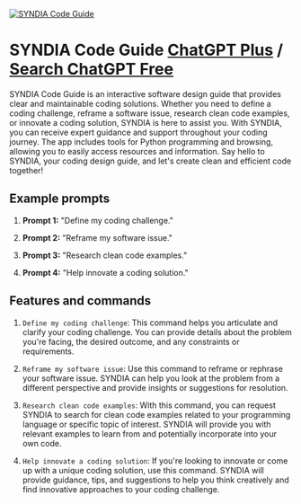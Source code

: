 
[![SYNDIA Code Guide](https://files.oaiusercontent.com/file-gp67cmIFKkLf2LouEvdxhD3y?se=2123-10-16T06%3A08%3A47Z&sp=r&sv=2021-08-06&sr=b&rscc=max-age%3D31536000%2C%20immutable&rscd=attachment%3B%20filename%3D28c9cd82-d85b-4226-883b-93d5ff9dcbae.png&sig=bCE%2BZSwct7/ZtnoBtQC2gjHFSh51uGSLMaeN8R%2BTxWs%3D)](https://chat.openai.com/g/g-ktCQOWZXi-syndia-code-guide)

# SYNDIA Code Guide [ChatGPT Plus](https://chat.openai.com/g/g-ktCQOWZXi-syndia-code-guide) / [Search ChatGPT Free](https://gptcall.net/index.html#/?search=SYNDIA%20Code%20Guide)

SYNDIA Code Guide is an interactive software design guide that provides clear and maintainable coding solutions. Whether you need to define a coding challenge, reframe a software issue, research clean code examples, or innovate a coding solution, SYNDIA is here to assist you. With SYNDIA, you can receive expert guidance and support throughout your coding journey. The app includes tools for Python programming and browsing, allowing you to easily access resources and information. Say hello to SYNDIA, your coding design guide, and let's create clean and efficient code together!

## Example prompts

1. **Prompt 1:** "Define my coding challenge."

2. **Prompt 2:** "Reframe my software issue."

3. **Prompt 3:** "Research clean code examples."

4. **Prompt 4:** "Help innovate a coding solution."

## Features and commands

1. `Define my coding challenge`: This command helps you articulate and clarify your coding challenge. You can provide details about the problem you're facing, the desired outcome, and any constraints or requirements.

2. `Reframe my software issue`: Use this command to reframe or rephrase your software issue. SYNDIA can help you look at the problem from a different perspective and provide insights or suggestions for resolution.

3. `Research clean code examples`: With this command, you can request SYNDIA to search for clean code examples related to your programming language or specific topic of interest. SYNDIA will provide you with relevant examples to learn from and potentially incorporate into your own code.

4. `Help innovate a coding solution`: If you're looking to innovate or come up with a unique coding solution, use this command. SYNDIA will provide guidance, tips, and suggestions to help you think creatively and find innovative approaches to your coding challenge.


